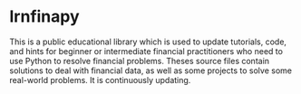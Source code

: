 # lrnfinapy
This is a public educational library which is used to update tutorials, code, and hints for beginner or intermediate financial practitioners who need to use Python to resolve financial problems. Theses source files contain solutions to deal with financial data, as well as some projects to solve some real-world problems. It is continuously updating.
